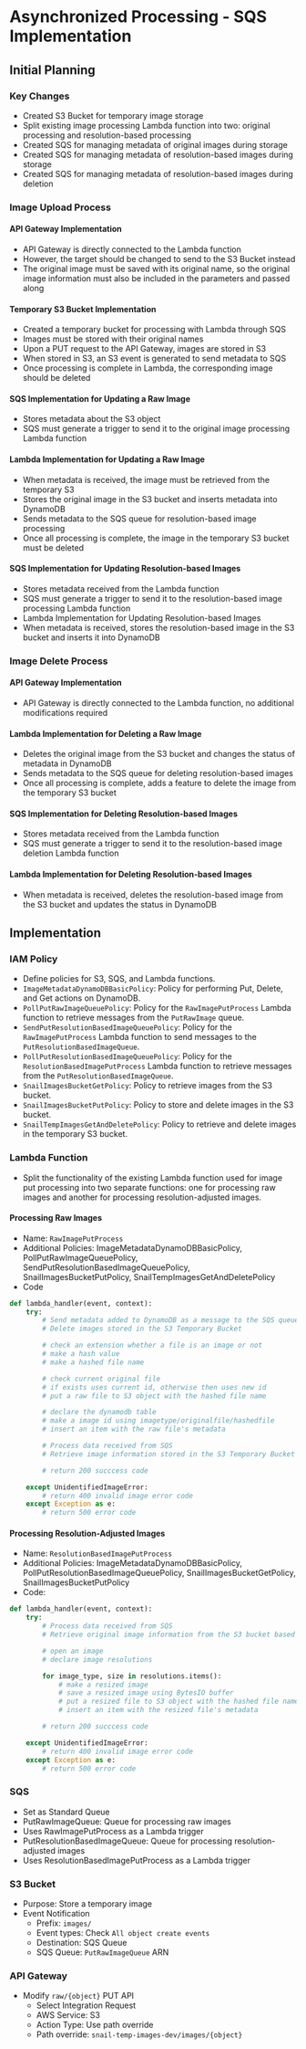 # Asynchronized Processing - SQS Implementation
## Initial Planning
### Key Changes
- Created S3 Bucket for temporary image storage
- Split existing image processing Lambda function into two: original processing and resolution-based processing
- Created SQS for managing metadata of original images during storage
- Created SQS for managing metadata of resolution-based images during storage
- Created SQS for managing metadata of resolution-based images during deletion

### Image Upload Process
#### API Gateway Implementation
- API Gateway is directly connected to the Lambda function
- However, the target should be changed to send to the S3 Bucket instead
- The original image must be saved with its original name, so the original image information must also be included in the parameters and passed along

#### Temporary S3 Bucket Implementation
- Created a temporary bucket for processing with Lambda through SQS
- Images must be stored with their original names
- Upon a PUT request to the API Gateway, images are stored in S3
- When stored in S3, an S3 event is generated to send metadata to SQS
- Once processing is complete in Lambda, the corresponding image should be deleted

#### SQS Implementation for Updating a Raw Image
- Stores metadata about the S3 object
- SQS must generate a trigger to send it to the original image processing Lambda function

#### Lambda Implementation for Updating a Raw Image
- When metadata is received, the image must be retrieved from the temporary S3
- Stores the original image in the S3 bucket and inserts metadata into DynamoDB
- Sends metadata to the SQS queue for resolution-based image processing
- Once all processing is complete, the image in the temporary S3 bucket must be deleted

#### SQS Implementation for Updating Resolution-based Images
- Stores metadata received from the Lambda function
- SQS must generate a trigger to send it to the resolution-based image processing Lambda function
- Lambda Implementation for Updating Resolution-based Images
- When metadata is received, stores the resolution-based image in the S3 bucket and inserts it into DynamoDB

### Image Delete Process
#### API Gateway Implementation
- API Gateway is directly connected to the Lambda function, no additional modifications required

#### Lambda Implementation for Deleting a Raw Image
- Deletes the original image from the S3 bucket and changes the status of metadata in DynamoDB
- Sends metadata to the SQS queue for deleting resolution-based images
- Once all processing is complete, adds a feature to delete the image from the temporary S3 bucket

#### SQS Implementation for Deleting Resolution-based Images
- Stores metadata received from the Lambda function
- SQS must generate a trigger to send it to the resolution-based image deletion Lambda function

#### Lambda Implementation for Deleting Resolution-based Images
- When metadata is received, deletes the resolution-based image from the S3 bucket and updates the status in DynamoDB

## Implementation

### IAM Policy
- Define policies for S3, SQS, and Lambda functions.
- `ImageMetadataDynamoDBBasicPolicy`: Policy for performing Put, Delete, and Get actions on DynamoDB.
- `PollPutRawImageQueuePolicy`: Policy for the `RawImagePutProcess` Lambda function to retrieve messages from the `PutRawImage` queue.
- `SendPutResolutionBasedImageQueuePolicy`: Policy for the `RawImagePutProcess` Lambda function to send messages to the `PutResolutionBasedImageQueue`.
- `PollPutResolutionBasedImageQueuePolicy`: Policy for the `ResolutionBasedImagePutProcess` Lambda function to retrieve messages from the `PutResolutionBasedImageQueue`.
- `SnailImagesBucketGetPolicy`: Policy to retrieve images from the S3 bucket.
- `SnailImagesBucketPutPolicy`: Policy to store and delete images in the S3 bucket.
- `SnailTempImagesGetAndDeletePolicy`: Policy to retrieve and delete images in the temporary S3 bucket.

### Lambda Function
- Split the functionality of the existing Lambda function used for image put processing into two separate functions: one for processing raw images and another for processing resolution-adjusted images.

#### Processing Raw Images
- Name: `RawImagePutProcess`
- Additional Policies: ImageMetadataDynamoDBBasicPolicy, PollPutRawImageQueuePolicy, SendPutResolutionBasedImageQueuePolicy, SnailImagesBucketPutPolicy, SnailTempImagesGetAndDeletePolicy
- Code
```Python
def lambda_handler(event, context):
    try:
        # Send metadata added to DynamoDB as a message to the SQS queue for image resolution processing
        # Delete images stored in the S3 Temporary Bucket

        # check an extension whether a file is an image or not
        # make a hash value
        # make a hashed file name

        # check current original file
        # if exists uses current id, otherwise then uses new id
        # put a raw file to S3 object with the hashed file name

        # declare the dynamodb table
        # make a image id using imagetype/originalfile/hashedfile
        # insert an item with the raw file's metadata

        # Process data received from SQS
        # Retrieve image information stored in the S3 Temporary Bucket based on the data received from SQS

        # return 200 succcess code

    except UnidentifiedImageError:
        # return 400 invalid image error code
    except Exception as e:
        # return 500 error code
```

#### Processing Resolution-Adjusted Images
- Name: `ResolutionBasedImagePutProcess`
- Additional Policies: ImageMetadataDynamoDBBasicPolicy, PollPutResolutionBasedImageQueuePolicy, SnailImagesBucketGetPolicy, SnailImagesBucketPutPolicy
- Code:
```Python
def lambda_handler(event, context):
    try:
        # Process data received from SQS
        # Retrieve original image information from the S3 bucket based on the data received from SQS

        # open an image
        # declare image resolutions

        for image_type, size in resolutions.items():
            # make a resized image
            # save a resized image using BytesIO buffer
            # put a resized file to S3 object with the hashed file name
            # insert an item with the resized file's metadata

        # return 200 succcess code

    except UnidentifiedImageError:
        # return 400 invalid image error code
    except Exception as e:
        # return 500 error code
```

### SQS
- Set as Standard Queue
- PutRawImageQueue: Queue for processing raw images
- Uses RawImagePutProcess as a Lambda trigger
- PutResolutionBasedImageQueue: Queue for processing resolution-adjusted images
- Uses ResolutionBasedImagePutProcess as a Lambda trigger

### S3 Bucket
- Purpose: Store a temporary image
- Event Notification
  - Prefix: `images/`
  - Event types: Check `All object create events`
  - Destination: SQS Queue
  - SQS Queue: `PutRawImageQueue` ARN

### API Gateway
- Modify `raw/{object}` PUT API
  - Select Integration Request
  - AWS Service: S3
  - Action Type: Use path override
  - Path override: `snail-temp-images-dev/images/{object}`

